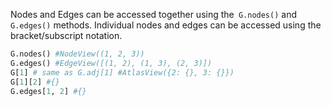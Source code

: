 Nodes and Edges can be accessed together using the` G.nodes()` and `G.edges()` methods. Individual nodes and edges can be accessed using the bracket/subscript notation.

```python
G.nodes() #NodeView((1, 2, 3))
G.edges() #EdgeView([(1, 2), (1, 3), (2, 3)])
G[1] # same as G.adj[1] #AtlasView({2: {}, 3: {}})
G[1][2] #{}
G.edges[1, 2] #{}
```